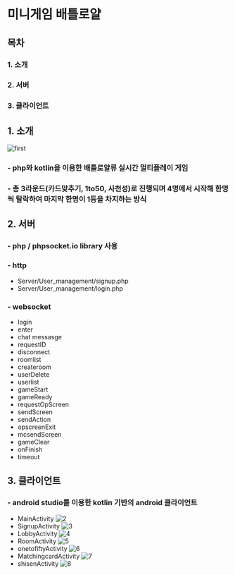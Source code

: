 # 미니게임 배틀로얄

## 목차
### 1. 소개
### 2. 서버
### 3. 클라이언트

## 1. 소개
![first](https://user-images.githubusercontent.com/79510083/121180078-667ebc80-c89b-11eb-8bf7-73d68c18436b.png)

### - php와 kotlin을 이용한 배틀로얄류 실시간 멀티플레이 게임
### - 총 3라운드(카드맞추기, 1to50, 사천성)로 진행되며 4명에서 시작해 한명씩 탈락하여 마지막 한명이 1등을 차지하는 방식
## 2. 서버
### - php / phpsocket.io library 사용
### - http
* Server/User_management/signup.php
* Server/User_management/login.php
### - websocket
* login
* enter
* chat messasge
* requestID
* disconnect
* roomlist
* createroom
* userDelete
* userlist
* gameStart
* gameReady
* requestOpScreen
* sendScreen
* sendAction
* opscreenExit
* mcsendScreen
* gameClear
* onFinish
* timeout
## 3. 클라이언트
### - android studio를 이용한 kotlin 기반의 android 클라이언트
* MainActivity
![2](https://user-images.githubusercontent.com/79510083/121180474-ddb45080-c89b-11eb-9d8c-9214f518ec9b.png)
* SignupActivity
![3](https://user-images.githubusercontent.com/79510083/121180496-e3aa3180-c89b-11eb-80b8-d2c703d03855.png)
* LobbyActivity
![4](https://user-images.githubusercontent.com/79510083/121180520-e9077c00-c89b-11eb-9b2f-53f3bf632d43.png)
* RoomActivity
![5](https://user-images.githubusercontent.com/79510083/121180550-f15fb700-c89b-11eb-9453-6fcee26687f1.png)
* onetofiftyActivity
![6](https://user-images.githubusercontent.com/79510083/121180563-f6246b00-c89b-11eb-831f-ecb309dd9c8d.png)
* MatchingcardActivity
![7](https://user-images.githubusercontent.com/79510083/121180592-fb81b580-c89b-11eb-97c7-33d40c7302a8.png)
* shisenActivity
![8](https://user-images.githubusercontent.com/79510083/121180624-00df0000-c89c-11eb-9e6d-3dc8c7718e17.png)

